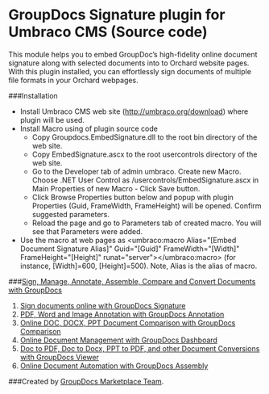 GroupDocs Signature plugin for Umbraco CMS (Source code)
==================================

This module helps you to embed GroupDoc’s high-fidelity online document signature along with selected documents into to Orchard website pages.
With this plugin installed, you can effortlessly sign documents of multiple file formats in your Orchard webpages.

###Installation
* Install Umbraco CMS web site (http://umbraco.org/download) where plugin will be used.
* Install Macro using of plugin source code
    * Copy Groupdocs.EmbedSignature.dll to the root bin directory of the web site.
    * Copy EmbedSignature.ascx to the root usercontrols directory of the web site.
    * Go to the Developer tab of admin umbraco. Create new Macro. Choose .NET User Control as /usercontrols/EmbedSignature.ascx in Main Properties of new Macro - Click Save button. 
    * Click Browse Properties button below and popup with plugin Properties (Guid, FrameWidth, FrameHeight) will be opened. Confirm suggested parameters.
    * Reload the page and go to Parameters tab of created macro. You will see that Parameters were added.
* Use the macro at web pages as <umbraco:macro Alias="[Embed Document Signature Alias]" Guid="[Guid]" FrameWidth="[Width]" FrameHeight="[Height]" runat="server"></umbraco:macro> (for instance, [Width]=600, [Height]=500). Note, Alias is the alias of macro.
  
###[Sign, Manage, Annotate, Assemble, Compare and Convert Documents with GroupDocs](http://groupdocs.com)
1. [Sign documents online with GroupDocs Signature](http://groupdocs.com/apps/signature)
2. [PDF, Word and Image Annotation with GroupDocs Annotation](http://groupdocs.com/apps/annotation)
3. [Online DOC, DOCX, PPT Document Comparison with GroupDocs Comparison](http://groupdocs.com/apps/comparison)
4. [Online Document Management with GroupDocs Dashboard](http://groupdocs.com/apps/dashboard)
5. [Doc to PDF, Doc to Docx, PPT to PDF, and other Document Conversions with GroupDocs Viewer](http://groupdocs.com/apps/viewer)
6. [Online Document Automation with GroupDocs Assembly](http://groupdocs.com/apps/assembly)

###Created by [GroupDocs Marketplace Team](http://groupdocs.com/marketplace/).